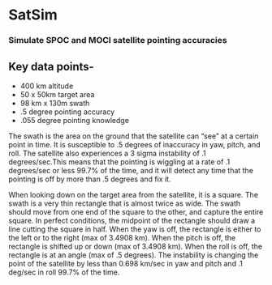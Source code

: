 # SatSim

### Simulate SPOC and MOCI satellite pointing accuracies

## Key data points-
- 400 km altitude
- 50 x 50km target area
- 98 km x 130m swath
- .5 degree pointing accuracy
- .055 degree pointing knowledge

The swath is the area on the ground that the satellite can “see” at a certain point in time. It is susceptible to .5 degrees of inaccuracy in yaw, pitch, and roll. The satellite also experiences a 3 sigma instability of .1 degrees/sec.This means that the pointing is wiggling at a rate of .1 degrees/sec or less 99.7% of the time, and it will detect any time that the pointing is off by more than .5 degrees and fix it. 

When looking down on the target area from the satellite, it is a square. The swath is a very thin rectangle that is almost twice as wide. The swath should move from one end of the square to the other, and capture the entire square. In perfect conditions, the midpoint of the rectangle should draw a line cutting the square in half. When the yaw is off, the rectangle is either to the left or to the right (max of 3.4908 km). When the pitch is off, the rectangle is shifted up or down (max of 3.4908 km). When the roll is off, the rectangle is at an angle (max of .5 degrees). The instability is changing the point of the satellite by less than 0.698 km/sec in yaw and pitch and .1 deg/sec in roll 99.7% of the time.
